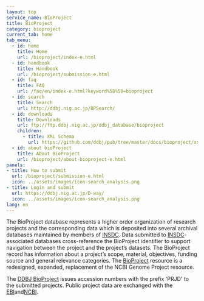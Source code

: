 ```yaml
---
layout: top
service_name: BioProject
title: BioProject
category: bioproject
current_tab: home
tab_menu:
  - id: home
    title: Home
    url: /bioproject/index-e.html
  - id: handbook
    title: Handbook
    url: /bioproject/submission-e.html
  - id: faq
    title: FAQ
    url: /faq/en/index-e.html?keyword%5B%5D=bioproject
  - id: search
    title: Search
    url: http://ddbj.nig.ac.jp/BPSearch/
  - id: downloads
    title: Downloads
    url: ftp://ftp.ddbj.nig.ac.jp/ddbj_database/bioproject
    children:
      - title: XML Schema
        url: https://github.com/ddbj/pub/tree/master/docs/bioproject/xsd
  - id: about bioProject
    title: About BioProject
    url: /bioproject/about-bioproject-e.html
panels:
- title: How to submit
  url: /bioproject/submission-e.html
  icon: ../assets/images/icon-search_analysis.png
- title: Login and submit
  url: https://ddbj.nig.ac.jp/D-way/
  icon: ../assets/images/icon-search_analysis.png
lang: en
---
```


The BioProject database represents a higher order organization of research projects and the corresponding data which is deposited into several archival databases maintained by members of [INSDC](http://www.insdc.org/). Data submitted to [INSDC](http://www.insdc.org/)-associated databases cross-reference the BioProject identifier to support navigation between the project and the project’s datasets. The BioProject record has information about a project’s scope, material, objectives, funding source and general relevance categories. The [BioProject](index-e.html) resource is a redesigned, expanded, replacement of the NCBI Genome Project resource.

The [DDBJ BioProject](index-e.html) issues accession numbers with the prefix 'PRJD' to the submitted projects. Public project data are exchanged with the [EBI](https://www.ebi.ac.uk/)and[NCBI](https://www.ncbi.nlm.nih.gov/bioproject).